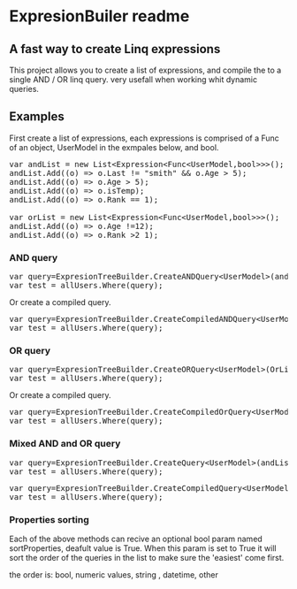 # ExpresionBuiler readme

## A fast way to create Linq expressions

This project allows you to create a list of expressions, and compile the to a single AND / OR linq query. very usefall when working whit dynamic queries.

## Examples

First create a list of expressions, each expressions is comprised of a Func of an object, UserModel in the exmpales below, and bool.

<pre>
var andList = new List&lt;Expression&lt;Func&lt;UserModel,bool&gt;&gt;&gt;();
andList.Add((o) => o.Last != "smith" && o.Age > 5);
andList.Add((o) => o.Age > 5);
andList.Add((o) => o.isTemp);
andList.Add((o) => o.Rank == 1);

var orList = new List&lt;Expression&lt;Func&lt;UserModel,bool&gt;&gt;&gt;();
andList.Add((o) => o.Age !=12);
andList.Add((o) => o.Rank >2 1);
</pre>

### AND query
<pre>
var query=ExpresionTreeBuilder.CreateANDQuery&lt;UserModel&gt(andList).Compile();
var test = allUsers.Where(query);
</pre>

Or create a compiled query.

<pre>
var query=ExpresionTreeBuilder.CreateCompiledANDQuery&lt;UserModel&gt(andList);
var test = allUsers.Where(query);
</pre>

### OR query
<pre>
var query=ExpresionTreeBuilder.CreateORQuery&lt;UserModel&gt(OrList).Compile();
var test = allUsers.Where(query);
</pre>

Or create a compiled query.

<pre>
var query=ExpresionTreeBuilder.CreateCompiledOrQuery&lt;UserModel&gt(OrList);
var test = allUsers.Where(query);
</pre>

### Mixed AND and OR query
<pre>
var query=ExpresionTreeBuilder.CreateQuery&lt;UserModel&gt(andList,OrList).Compile();
var test = allUsers.Where(query);
</pre>

<pre>
var query=ExpresionTreeBuilder.CreateCompiledQuery&lt;UserModel&gt(andList,OrList);
var test = allUsers.Where(query);
</pre>

### Properties sorting

Each of the above methods can recive an optional bool param named sortProperties, deafult value is True.
When this param is set to True it will sort the order of the queries in the list to make sure the 'easiest' come first.

the order is: bool, numeric values, string , datetime, other
 